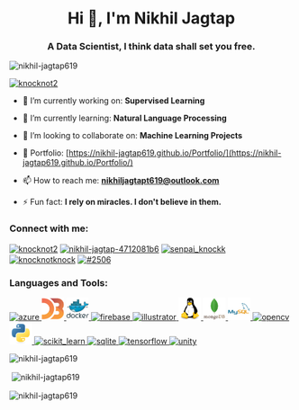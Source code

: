 <h1 align="center">Hi 👋, I'm Nikhil Jagtap</h1>
<h3 align="center">A Data Scientist, I think data shall set you free.</h3>

<p align="left"> <img src="https://komarev.com/ghpvc/?username=nikhil-jagtap619&label=Profile%20views&color=0e75b6&style=flat" alt="nikhil-jagtap619" /> </p>

<p align="left"> <a href="https://twitter.com/knocknot2" target="blank"><img src="https://img.shields.io/twitter/follow/knocknot2?logo=twitter&style=for-the-badge" alt="knocknot2" /></a> </p>

- 🔭 I’m currently working on: **Supervised Learning**

- 🌱 I’m currently learning: **Natural Language Processing**

- 👯 I’m looking to collaborate on: **Machine Learning Projects**

- 🎯 Portfolio: [https://nikhil-jagtap619.github.io/Portfolio/](https://nikhil-jagtap619.github.io/Portfolio/)

- 📫 How to reach me: **nikhiljagtapt619@outlook.com**

- ⚡ Fun fact: **I rely on miracles. I don't believe in them.**

<h3 align="left">Connect with me:</h3>
<p align="left">
<a href="https://twitter.com/knocknot2" target="blank"><img align="center" src="https://raw.githubusercontent.com/rahuldkjain/github-profile-readme-generator/master/src/images/icons/Social/twitter.svg" alt="knocknot2" height="30" width="40" /></a>
<a href="https://linkedin.com/in/nikhil-jagtap-4712081b6" target="blank"><img align="center" src="https://raw.githubusercontent.com/rahuldkjain/github-profile-readme-generator/master/src/images/icons/Social/linked-in-alt.svg" alt="nikhil-jagtap-4712081b6" height="30" width="40" /></a>
<a href="https://instagram.com/senpai_knockk" target="blank"><img align="center" src="https://raw.githubusercontent.com/rahuldkjain/github-profile-readme-generator/master/src/images/icons/Social/instagram.svg" alt="senpai_knockk" height="30" width="40" /></a>
<a href="https://www.hackerrank.com/knocknotknock" target="blank"><img align="center" src="https://raw.githubusercontent.com/rahuldkjain/github-profile-readme-generator/master/src/images/icons/Social/hackerrank.svg" alt="knocknotknock" height="30" width="40" /></a>
<a href="https://discord.gg/#2506" target="blank"><img align="center" src="https://raw.githubusercontent.com/rahuldkjain/github-profile-readme-generator/master/src/images/icons/Social/discord.svg" alt="#2506" height="30" width="40" /></a>
</p>



<h3 align="left">Languages and Tools:</h3>
<p align="left"> <a href="https://azure.microsoft.com/en-in/" target="_blank"> <img src="https://www.vectorlogo.zone/logos/microsoft_azure/microsoft_azure-icon.svg" alt="azure" width="40" height="40"/> </a> <a href="https://d3js.org/" target="_blank"> <img src="https://raw.githubusercontent.com/devicons/devicon/master/icons/d3js/d3js-original.svg" alt="d3js" width="40" height="40"/> </a> <a href="https://www.docker.com/" target="_blank"> <img src="https://raw.githubusercontent.com/devicons/devicon/master/icons/docker/docker-original-wordmark.svg" alt="docker" width="40" height="40"/> </a> <a href="https://firebase.google.com/" target="_blank"> <img src="https://www.vectorlogo.zone/logos/firebase/firebase-icon.svg" alt="firebase" width="40" height="40"/> </a> <a href="https://www.adobe.com/in/products/illustrator.html" target="_blank"> <img src="https://www.vectorlogo.zone/logos/adobe_illustrator/adobe_illustrator-icon.svg" alt="illustrator" width="40" height="40"/> </a> <a href="https://www.linux.org/" target="_blank"> <img src="https://raw.githubusercontent.com/devicons/devicon/master/icons/linux/linux-original.svg" alt="linux" width="40" height="40"/> </a> <a href="https://www.mongodb.com/" target="_blank"> <img src="https://raw.githubusercontent.com/devicons/devicon/master/icons/mongodb/mongodb-original-wordmark.svg" alt="mongodb" width="40" height="40"/> </a> <a href="https://www.mysql.com/" target="_blank"> <img src="https://raw.githubusercontent.com/devicons/devicon/master/icons/mysql/mysql-original-wordmark.svg" alt="mysql" width="40" height="40"/> </a> <a href="https://opencv.org/" target="_blank"> <img src="https://www.vectorlogo.zone/logos/opencv/opencv-icon.svg" alt="opencv" width="40" height="40"/> </a> <a href="https://www.python.org" target="_blank"> <img src="https://raw.githubusercontent.com/devicons/devicon/master/icons/python/python-original.svg" alt="python" width="40" height="40"/> </a> <a href="https://scikit-learn.org/" target="_blank"> <img src="https://upload.wikimedia.org/wikipedia/commons/0/05/Scikit_learn_logo_small.svg" alt="scikit_learn" width="40" height="40"/> </a> <a href="https://www.sqlite.org/" target="_blank"> <img src="https://www.vectorlogo.zone/logos/sqlite/sqlite-icon.svg" alt="sqlite" width="40" height="40"/> </a> <a href="https://www.tensorflow.org" target="_blank"> <img src="https://www.vectorlogo.zone/logos/tensorflow/tensorflow-icon.svg" alt="tensorflow" width="40" height="40"/> </a> <a href="https://unity.com/" target="_blank"> <img src="https://www.vectorlogo.zone/logos/unity3d/unity3d-icon.svg" alt="unity" width="40" height="40"/> </a> </p>



<p><img align="left" src="https://github-readme-stats.vercel.app/api/top-langs?username=nikhil-jagtap619&show_icons=true&locale=en&layout=compact" alt="nikhil-jagtap619" /></p>
<br>




<p>&nbsp;<img align="center" src="https://github-readme-stats.vercel.app/api?username=nikhil-jagtap619&show_icons=true&locale=en" alt="nikhil-jagtap619" /></p>




<p><img align="center" src="https://github-readme-streak-stats.herokuapp.com/?user=nikhil-jagtap619&" alt="nikhil-jagtap619" /></p>
